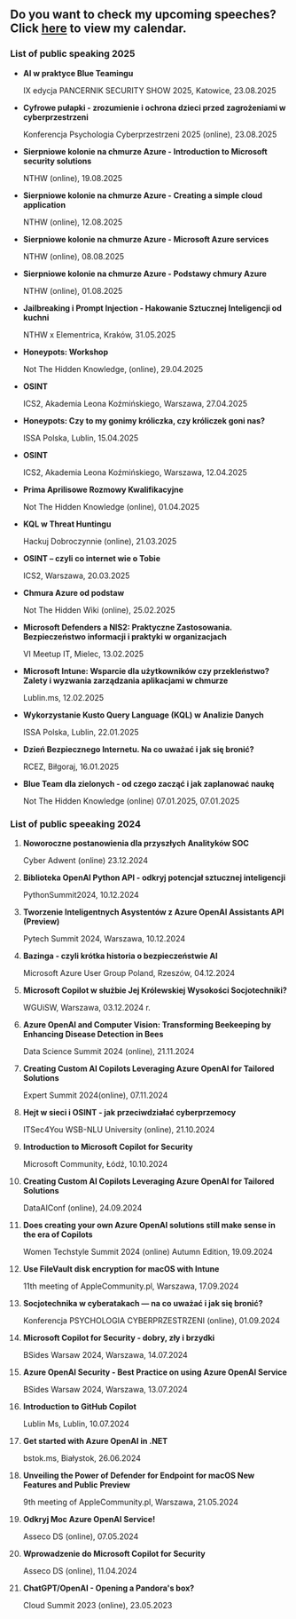 ## Do you want to check my upcoming speeches? Click [here](https://zalnet.pl/pl/wystapienia/) to view my calendar.


### List of public speaking 2025
- **AI w praktyce Blue Teamingu**
    
    IX edycja PANCERNIK SECURITY SHOW 2025, Katowice, 23.08.2025
- **Cyfrowe pułapki - zrozumienie i ochrona dzieci przed zagrożeniami w cyberprzestrzeni**
    
    Konferencja Psychologia Cyberprzestrzeni 2025 (online), 23.08.2025

- **Sierpniowe kolonie na chmurze Azure - Introduction to Microsoft security solutions**
    
    NTHW (online), 19.08.2025
- **Sierpniowe kolonie na chmurze Azure - Creating a simple cloud application**
    
    NTHW (online), 12.08.2025
- **Sierpniowe kolonie na chmurze Azure - Microsoft Azure services**
    
    NTHW (online), 08.08.2025
- **Sierpniowe kolonie na chmurze Azure - Podstawy chmury Azure**

    NTHW (online), 01.08.2025
- **Jailbreaking i Prompt Injection - Hakowanie Sztucznej Inteligencji od kuchni**

    NTHW x Elementrica, Kraków, 31.05.2025
- **Honeypots: Workshop**

    Not The Hidden Knowledge, (online), 29.04.2025
- **OSINT**

    ICS2, Akademia Leona Koźmińskiego, Warszawa, 27.04.2025
- **Honeypots: Czy to my gonimy króliczka, czy króliczek goni nas?**

    ISSA Polska, Lublin, 15.04.2025
- **OSINT**

    ICS2, Akademia Leona Koźmińskiego, Warszawa, 12.04.2025
- **Prima Aprilisowe Rozmowy Kwalifikacyjne**

    Not The Hidden Knowledge (online), 01.04.2025
- **KQL w Threat Huntingu**

    Hackuj Dobroczynnie (online), 21.03.2025
- **OSINT – czyli co internet wie o Tobie**

    ICS2, Warszawa, 20.03.2025
- **Chmura Azure od podstaw**

    Not The Hidden Wiki (online), 25.02.2025
- **Microsoft Defenders a NIS2: Praktyczne Zastosowania. Bezpieczeństwo informacji i praktyki w organizacjach**

    VI Meetup IT, Mielec, 13.02.2025
- **Microsoft Intune: Wsparcie dla użytkowników czy przekleństwo? Zalety i wyzwania zarządzania aplikacjami w chmurze**

    Lublin.ms, 12.02.2025
- **Wykorzystanie Kusto Query Language (KQL) w Analizie Danych**
    
    ISSA Polska, Lublin, 22.01.2025
- **Dzień Bezpiecznego Internetu. Na co uważać i jak się bronić?**
    
    RCEZ, Biłgoraj, 16.01.2025
- **Blue Team dla zielonych - od czego zacząć i jak zaplanować naukę**
    
    Not The Hidden Knowledge (online) 07.01.2025, 07.01.2025

### List of public speeaking 2024
1.	**Noworoczne postanowienia dla przyszłych Analityków SOC**

    Cyber Adwent (online) 23.12.2024
2.	**Biblioteka OpenAI Python API - odkryj potencjał sztucznej inteligencji**

    PythonSummit2024, 10.12.2024
3.	**Tworzenie Inteligentnych Asystentów z Azure OpenAI Assistants API (Preview)**
    
    Pytech Summit 2024, Warszawa, 10.12.2024
4.	**Bazinga - czyli krótka historia o bezpieczeństwie AI**

    Microsoft Azure User Group Poland, Rzeszów, 04.12.2024
5.	**Microsoft Copilot w służbie Jej Królewskiej Wysokości Socjotechniki?**
   
    WGUiSW, Warszawa, 03.12.2024 r.
7.	**Azure OpenAI and Computer Vision: Transforming Beekeeping by Enhancing Disease Detection in Bees**
    
    Data Science Summit 2024 (online), 21.11.2024
8.	**Creating Custom AI Copilots Leveraging Azure OpenAI for Tailored Solutions**

    Expert Summit 2024(online), 07.11.2024
9.	**Hejt w sieci i OSINT - jak przeciwdziałać cyberprzemocy**

    ITSec4You WSB-NLU University (online), 21.10.2024
10.	**Introduction to Microsoft Copilot for Security**
    
    Microsoft Community, Łódź, 10.10.2024
11.	**Creating Custom AI Copilots Leveraging Azure OpenAI for Tailored Solutions**

    DataAIConf (online), 24.09.2024
12.	**Does creating your own Azure OpenAI solutions still make sense in the era of Copilots**
    
    Women Techstyle Summit 2024 (online) Autumn Edition, 19.09.2024
14.	**Use FileVault disk encryption for macOS with Intune**
    
    11th meeting of AppleCommunity.pl, Warszawa, 17.09.2024
15.	**Socjotechnika w cyberatakach — na co uważać i jak się bronić?**
    
    Konferencja PSYCHOLOGIA CYBERPRZESTRZENI (online), 01.09.2024
16.	**Microsoft Copilot for Security - dobry, zły i brzydki**
    
    BSides Warsaw 2024, Warszawa, 14.07.2024
17.	**Azure OpenAI Security - Best Practice on using Azure OpenAI Service**

   	BSides Warsaw 2024, Warszawa, 13.07.2024
19.	**Introduction to GitHub Copilot**
    
    Lublin Ms, Lublin, 10.07.2024
20.	**Get started with Azure OpenAI in .NET**
    
    bstok.ms, Białystok, 26.06.2024
21.	**Unveiling the Power of Defender for Endpoint for macOS New Features and Public Preview**
    
    9th meeting of AppleCommunity.pl, Warszawa, 21.05.2024
22.	**Odkryj Moc Azure OpenAI Service!**
    
    Asseco DS (online), 07.05.2024
23.	**Wprowadzenie do Microsoft Copilot for Security**
    
    Asseco DS (online), 11.04.2024
24.	**ChatGPT/OpenAI - Opening a Pandora's box?**
    
    Cloud Summit 2023 (online), 23.05.2023
